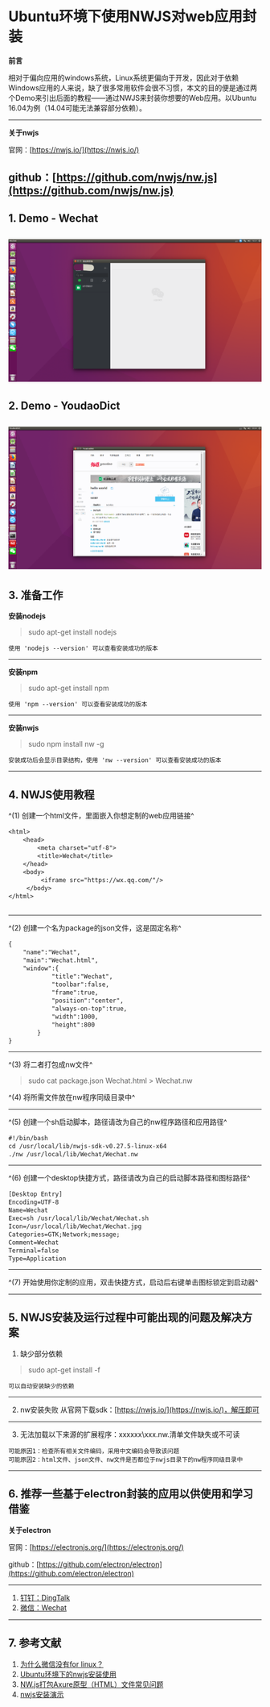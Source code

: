 # Ubuntu环境下使用NWJS对web应用封装

**前言**

相对于偏向应用的windows系统，Linux系统更偏向于开发，因此对于依赖Windows应用的人来说，缺了很多常用软件会很不习惯，本文的目的便是通过两个Demo来引出后面的教程——通过NWJS来封装你想要的Web应用。以Ubuntu 16.04为例（14.04可能无法兼容部分依赖）。

----
**关于nwjs**

官网：[https://nwjs.io/](https://nwjs.io/)

github：[https://github.com/nwjs/nw.js](https://github.com/nwjs/nw.js)
----
## 1. Demo - Wechat
![](https://github.com/13608089849/NWJS-Demo/blob/master/image/wechat.png)
----
## 2. Demo - YoudaoDict
![](https://github.com/13608089849/NWJS-Demo/blob/master/image/youdaodict.png)
----
## 3. 准备工作
**安装nodejs**
> sudo apt-get install nodejs

	使用 'nodejs --version' 可以查看安装成功的版本

** **
**安装npm**
> sudo apt-get install npm

	使用 'npm --version' 可以查看安装成功的版本

** **
**安装nwjs**
> sudo npm install nw -g

	安装成功后会显示目录结构，使用 'nw --version' 可以查看安装成功的版本
	
----
## 4. NWJS使用教程
^(1) 创建一个html文件，里面嵌入你想定制的web应用链接^
````
<html>
 	<head>
  		<meta charset="utf-8">
  		<title>Wechat</title>
 	</head>
 	<body>
 		 <iframe src="https://wx.qq.com/"/>
	 </body>
</html>
	
````
** **
^(2) 创建一个名为package的json文件，这是固定名称^
````
{
	"name":"Wechat",
	"main":"Wechat.html",
	"window":{
			"title":"Wechat",
			"toolbar":false,
			"frame":true,
			"position":"center",
			"always-on-top":true,
			"width":1000,
			"height":800
		}
}
````
** **
^(3) 将二者打包成nw文件^
> sudo cat package.json Wechat.html > Wechat.nw

^(4) 将所需文件放在nw程序同级目录中^

** **
^(5) 创建一个sh启动脚本，路径请改为自己的nw程序路径和应用路径^
````
#!/bin/bash
cd /usr/local/lib/nwjs-sdk-v0.27.5-linux-x64
./nw /usr/local/lib/Wechat/Wechat.nw
````
** **
^(6) 创建一个desktop快捷方式，路径请改为自己的启动脚本路径和图标路径^
````
[Desktop Entry]
Encoding=UTF-8
Name=Wechat
Exec=sh /usr/local/lib/Wechat/Wechat.sh
Icon=/usr/local/lib/Wechat/Wechat.jpg
Categories=GTK;Network;message;
Comment=Wechat
Terminal=false
Type=Application
````
** **
^(7) 开始使用你定制的应用，双击快捷方式，启动后右键单击图标锁定到启动器^

----
## 5. NWJS安装及运行过程中可能出现的问题及解决方案
1. 缺少部分依赖
>  sudo apt-get install -f
	
	可以自动安装缺少的依赖

** **
2. nw安装失败
从官网下载sdk：[https://nwjs.io/](https://nwjs.io/)，解压即可

 ** **
3. 无法加载以下来源的扩展程序：xxxxxx\xxx.nw.清单文件缺失或不可读
````
可能原因1：检查所有相关文件编码，采用中文编码会导致该问题
可能原因2：html文件、json文件、nw文件是否都位于nwjs目录下的nw程序同级目录中
````
----
## 6. 推荐一些基于electron封装的应用以供使用和学习借鉴
**关于electron**

官网：[https://electronjs.org/](https://electronjs.org/)

github：[https://github.com/electron/electron](https://github.com/electron/electron)
** **
1. [钉钉：DingTalk](https://github.com/nashaofu/dingtalk)
2. [微信：Wechat](https://github.com/geeeeeeeeek/electronic-wechat)
----
## 7. 参考文献
1. [为什么微信没有for linux？](https://www.zhihu.com/question/39977685)
2. [Ubuntu环境下的nwjs安装使用 ](http://blog.csdn.net/running_meng/article/details/78180930)
3. [NW.js打包Axure原型（HTML）文件常见问题](http://www.raedme.cn/tutorial/333.html)
4. [nwjs安装演示](https://www.npmjs.com/package/nwjs)
